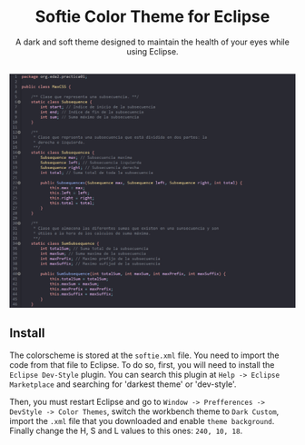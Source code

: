 <h1 class="title" align="center">
  Softie Color Theme for Eclipse
  <br>
</h1>

<div class="description" align="center">
  <p>A dark and soft theme designed to maintain the health of your eyes while using Eclipse.</p>
</div>
<br>

<div class="preview" align="center">
  <img src="preview.png" width=800>
</div>

## Install
The colorscheme is stored at the `softie.xml` file. You need to import the code from that file to Eclipse. To do so, first, you will need to install the `Eclipse Dev-Style` plugin. You can search this plugin at `Help -> Eclipse Marketplace` and searching for 'darkest theme' or 'dev-style'. 

Then, you must restart Eclipse and go to `Window -> Prefferences -> DevStyle -> Color Themes`, switch the workbench theme to `Dark Custom`, import the `.xml` file that you downloaded and enable `theme background`. Finally change the H, S and L values to this ones: `240, 10, 18`.
